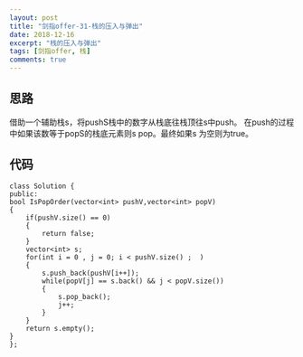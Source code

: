 ```yaml
---
layout: post
title: "剑指offer-31-栈的压入与弹出"
date: 2018-12-16
excerpt: "栈的压入与弹出"
tags: [剑指offer, 栈]
comments: true
---
```




## 思路
    
 借助一个辅助栈s，将pushS栈中的数字从栈底往栈顶往s中push。
在push的过程中如果该数等于popS的栈底元素则s pop。最终如果s
为空则为true。


## 代码
	class Solution {
	public:
    bool IsPopOrder(vector<int> pushV,vector<int> popV)
    {
        if(pushV.size() == 0)
        {
            return false;
        }
        vector<int> s;
        for(int i = 0 , j = 0; i < pushV.size() ;  )
        {
            s.push_back(pushV[i++]);
            while(popV[j] == s.back() && j < popV.size())
            {
                s.pop_back();
                j++;
            }
        }
        return s.empty();
    }
	};